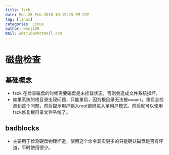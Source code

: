 ```yaml
---
title: fsck
date: Mon 26 Feb 2018 10:19:15 PM CST
tag: [linux]
categories: Linux
author: wmsj100
mail: wmsj100@hotmail.com
---
```


# 磁盘检查

## 基础概念

- fsck 在检查磁盘的时候需要磁盘是未挂载状态，否则会造成文件系统损坏。
- 如果系统的根目录出现问题，只能重启，因为根目录无法被`umount`，重启会检测到这个问题，然后提示用户输入root密码进入单用户模式。然后就可以使用fsck修复根目录文件系统了。

## badblocks 
- 主要用于检测硬盘物理坏道，使用这个命令其实更多的只是确认磁盘是否有坏道，平时使用很少。
